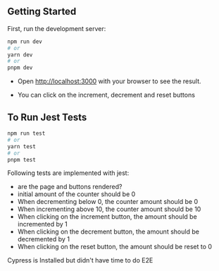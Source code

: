 ## Getting Started

First, run the development server:

```bash
npm run dev
# or
yarn dev
# or
pnpm dev
```

- Open [http://localhost:3000](http://localhost:3000) with your browser to see the result.

- You can click on the increment, decrement and reset buttons

## To Run Jest Tests

```bash
npm run test
# or
yarn test
# or
pnpm test
```

Following tests are implemented with jest:<br/>

- are the page and buttons rendered? <br/>
- initial amount of the counter should be 0
  <br/>
- When decrementing below 0, the counter amount should be 0
  <br/>
- When incrementing above 10, the counter amount should be 10
  <br/>
- When clicking on the increment button, the amount should be incremented by 1
  <br/>
- When clicking on the decrement button, the amount should be decremented by 1
  <br/>
- When clicking on the reset button, the amount should be reset to 0

Cypress is Installed but didn't have time to do E2E<br/>
